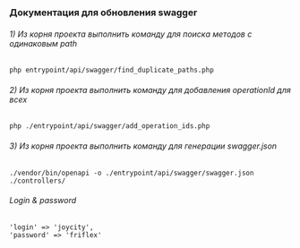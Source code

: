 ### Документация для обновления swagger

###### 1) Из корня проекта выполнить команду для поиска методов с одинаковым path

```
php entrypoint/api/swagger/find_duplicate_paths.php
```

###### 2) Из корня проекта выполнить команду для добавления operationId для всех 

```
php ./entrypoint/api/swagger/add_operation_ids.php
```

###### 3) Из корня проекта выполнить команду для генерации swagger.json

```
./vendor/bin/openapi -o ./entrypoint/api/swagger/swagger.json ./controllers/
```

###### Login & password

```
'login' => 'joycity',
'password' => 'friflex'
```
